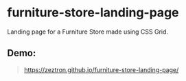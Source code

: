 # furniture-store-landing-page
Landing page for a Furniture Store made using CSS Grid.

## Demo: 
> https://zeztron.github.io/furniture-store-landing-page/
